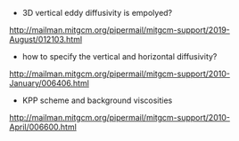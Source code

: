 - 3D vertical eddy diffusivity is empolyed?

<http://mailman.mitgcm.org/pipermail/mitgcm-support/2019-August/012103.html>

- how to specify the vertical and horizontal diffusivity?

<http://mailman.mitgcm.org/pipermail/mitgcm-support/2010-January/006406.html>

- KPP scheme and background viscosities

<http://mailman.mitgcm.org/pipermail/mitgcm-support/2010-April/006600.html>
